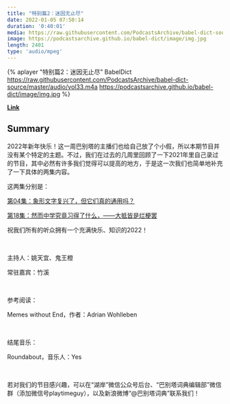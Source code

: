 ```yaml
---
title: "特别篇2：迷因无止尽"
date: 2022-01-05 07:50:14
duration: '0:40:01'
media: https://raw.githubusercontent.com/PodcastsArchive/babel-dict-source/master/audio/vol33.m4a
image: https://podcastsarchive.github.io/babel-dict/image/img.jpg
length: 2401
type: 'audio/mpeg'
---
```


{% aplayer "特别篇2：迷因无止尽" BabelDict  https://raw.githubusercontent.com/PodcastsArchive/babel-dict-source/master/audio/vol33.m4a https://podcastsarchive.github.io/babel-dict/image/img.jpg %}

**[Link](https://www.xiaoyuzhoufm.com/episode/61d54f61afb282647b4b28aa)**

## Summary
<p>2022年新年快乐！这一周巴别塔的主播们也给自己放了个小假，所以本期节目并没有某个特定的主题。不过，我们在过去的几周里回顾了一下2021年里自己录过的节目，其中必然有许多我们觉得可以提高的地方，于是这一次我们也简单地补充了一下具体的两集内容。</p><p>这两集分别是：</p><p><a href="https://www.xiaoyuzhoufm.com/episode/60d2f58e9e282ee17815b645?s=eyJ1IjoiNjAxY2FiMjhlMGY1ZTcyM2JiZTkwNWNkIn0%3D" rel="nofollow">第04集：象形文字复兴了，但它们真的通用吗？</a></p><p><a href="https://www.xiaoyuzhoufm.com/episode/61541df6b09fecf71b2ddd19?s=eyJ1IjoiNjAxY2FiMjhlMGY1ZTcyM2JiZTkwNWNkIn0%3D" rel="nofollow">第18集：然而中学究竟习得了什么，——大抵皆是烂梗罢</a></p><p>祝我们所有的听众拥有一个充满快乐、知识的2022！</p><p><br /></p><p>主持人：姚天宜、鬼王橙</p><p>常驻嘉宾：竹溪</p><p><br /></p><p>参考阅读：</p><p>Memes without End，作者：Adrian Wohlleben</p><p><br /></p><p>结尾音乐：</p><p>Roundabout，音乐人：Yes</p><p><br /></p><p>若对我们的节目感兴趣，可以在“湖岸”微信公众号后台、“巴别塔词典编辑部”微信群（添加微信号playtimeguy），以及新浪微博“@巴别塔词典”联系我们！</p>
    